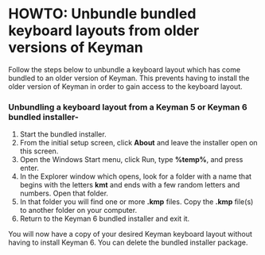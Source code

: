 # HOWTO: Unbundle bundled keyboard layouts from older versions of Keyman

<p>Follow the steps below to unbundle a keyboard layout which has come bundled to an older version of Keyman. This prevents having to install the older version of Keyman in order to gain access to the keyboard layout.</p>

<h3>Unbundling a keyboard layout from a Keyman 5 or Keyman 6 bundled installer-</h3>

<ol><li>Start the bundled installer.</li>
<li>From the initial setup screen, click <b>About</b> and leave the installer open on this screen.</li>
<li>Open the Windows Start menu, click Run, type <b>%temp%</b>, and press enter.</li>
<li>In the Explorer window which opens, look for a folder with a name that begins with the letters <b>kmt</b> and ends with a few random letters and numbers. Open that folder.</li>
<li>In that folder you will find one or more <b>.kmp</b> files. Copy the <b>.kmp</b> file(s) to another folder on your computer.</li>
<li>Return to the Keyman 6 bundled installer and exit it.</li></ol>
<p> You will now have a copy of your desired Keyman keyboard layout without having to install Keyman 6. You can delete the bundled installer package.</p> 
